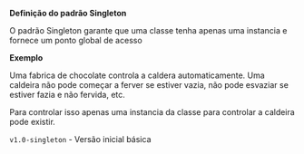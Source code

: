 **Definição do padrão Singleton**
 
 O padrão Singleton garante que uma classe tenha apenas uma instancia e fornece um ponto 
 global de acesso
 
 **Exemplo** 
 
 Uma fabrica de chocolate controla a caldera automaticamente. Uma caldeira não pode 
 começar a ferver se estiver vazia, não pode esvaziar se estiver fazia e não fervida,
 etc.
 
 Para controlar isso apenas uma instancia da classe para controlar a caldeira pode 
 existir.
 
 `v1.0-singleton` - Versão inicial básica 